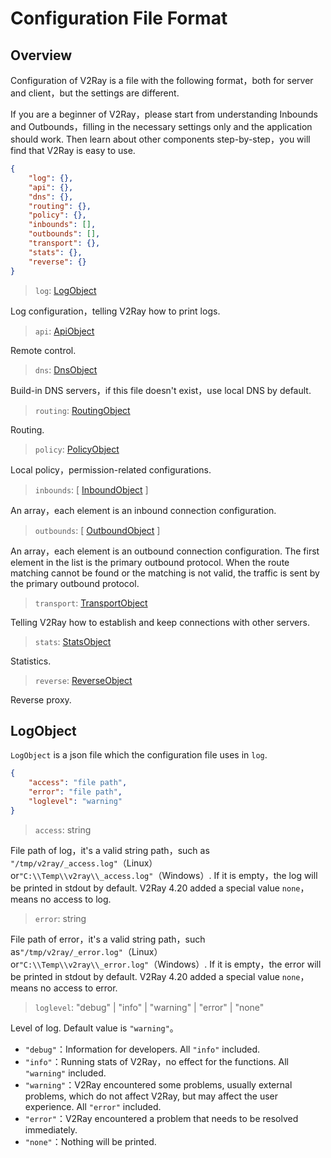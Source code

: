 # Configuration File Format

## Overview

Configuration of V2Ray is a file with the following format，both for server and client，but the settings are different.

If you are a beginner of V2Ray，please start from understanding Inbounds and Outbounds，filling in the necessary settings only and the application should work. Then learn about other components step-by-step，you will find that V2Ray is easy to use.

```json
{
    "log": {},
    "api": {},
    "dns": {},
    "routing": {},
    "policy": {},
    "inbounds": [],
    "outbounds": [],
    "transport": {},
    "stats": {},
    "reverse": {}
}
```

> `log`: [LogObject](#logobject)

Log configuration，telling V2Ray how to print logs.

> `api`: [ApiObject](api.md)

Remote control.

> `dns`: [DnsObject](dns.md)

Build-in DNS servers，if this file doesn't exist，use local DNS by default.

> `routing`: [RoutingObject](routing.md)

Routing.

> `policy`: [PolicyObject](policy.md)

Local policy，permission-related configurations.

> `inbounds`: \[ [InboundObject](inbounds.md) \]

An array，each element is an inbound connection configuration.

> `outbounds`: \[ [OutboundObject](outbounds.md) \]

An array，each element is an outbound connection configuration. The first element in the list is the primary outbound protocol. When the route matching cannot be found or the matching is not valid, the traffic is sent by the primary outbound protocol.

> `transport`: [TransportObject](transport.md)

Telling V2Ray how to establish and keep connections with other servers.

> `stats`: [StatsObject](stats.md)

Statistics.

> `reverse`: [ReverseObject](reverse.md)

Reverse proxy.

## LogObject

`LogObject` is a json file which the configuration file uses in `log`.

```json
{
    "access": "file path",
    "error": "file path",
    "loglevel": "warning"
}
```

> `access`: string

File path of log，it's a valid string path，such as `"/tmp/v2ray/_access.log"`（Linux）or`"C:\\Temp\\v2ray\\_access.log"`（Windows）. If it is empty，the log will be printed in stdout by default. V2Ray 4.20 added a special value `none`，means no access to log.

> `error`: string

File path of error，it's a valid string path，such as`"/tmp/v2ray/_error.log"`（Linux）or`"C:\\Temp\\v2ray\\_error.log"`（Windows）. If it is empty，the error will be printed in stdout by default. V2Ray 4.20 added a special value `none`，means no access to error.

> `loglevel`: "debug" | "info" | "warning" | "error" | "none"

Level of log. Default value is `"warning"`。

* `"debug"`：Information for developers. All `"info"` included.
* `"info"`：Running stats of V2Ray，no effect for the functions. All `"warning"` included.
* `"warning"`：V2Ray encountered some problems, usually external problems, which do not affect V2Ray, but may affect the user experience. All `"error"` included.
* `"error"`：V2Ray encountered a problem that needs to be resolved immediately.
* `"none"`：Nothing will be printed.

